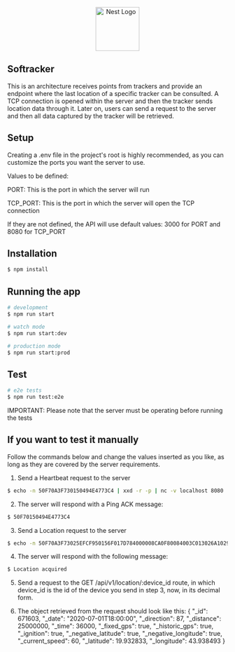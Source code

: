 <p align="center">
  <a href="http://nestjs.com/" target="blank"><img src="https://nestjs.com/img/logo-small.svg" width="100" alt="Nest Logo" /></a>
</p>

[circleci-image]: https://img.shields.io/circleci/build/github/nestjs/nest/master?token=abc123def456
[circleci-url]: https://circleci.com/gh/nestjs/nest

## Softracker

This is an architecture receives points from trackers and provide an endpoint where the last location of a specific tracker can be consulted.
A TCP connection is opened within the server and then the tracker sends location data through it. Later on, users can send a request to the server and then all data captured by the tracker will be retrieved.

## Setup
Creating a .env file in the project's root is highly recommended, as you can customize the ports you want the server to use.

Values to be defined:

PORT: This is the port in which the server will run

TCP_PORT: This is the port in which the server will open the TCP connection

If they are not defined, the API will use default values: 3000 for PORT and 8080 for TCP_PORT

## Installation

```bash
$ npm install
```

## Running the app

```bash
# development
$ npm run start

# watch mode
$ npm run start:dev

# production mode
$ npm run start:prod
```

## Test

```bash
# e2e tests
$ npm run test:e2e
```

IMPORTANT: Please note that the server must be operating before running the tests

## If you want to test it manually

Follow the commands below and change the values inserted as you like, as long as they are covered by the server requirements.

1. Send a Heartbeat request to the server
```bash
$ echo -n 50F70A3F730150494E4773C4 | xxd -r -p | nc -v localhost 8080
```

2. The server will respond with a Ping ACK message:
```bash
$ 50F70150494E4773C4
```

3. Send a Location request to the server
```bash
$ echo -n 50F70A3F73025EFCF950156F017D784000008CA0F80084003C013026A1029E72BD73C4 | xxd -r -p | nc -v localhost 8080
```

4. The server will respond with the following message:
```bash
$ Location acquired
```

5. Send a request to the GET /api/v1/location/:device_id route, in which device_id is the id of the device you send in step 3, now, in its decimal form.

6. The object retrieved from the request should look like this:
{
    "_id": 671603,
    "_date": "2020-07-01T18:00:00",
    "_direction": 87,
    "_distance": 25000000,
    "_time": 36000,
    "_fixed_gps": true,
    "_historic_gps": true,
    "_ignition": true,
    "_negative_latitude": true,
    "_negative_longitude": true,
    "_current_speed": 60,
    "_latitude": 19.932833,
    "_longitude": 43.938493
}

